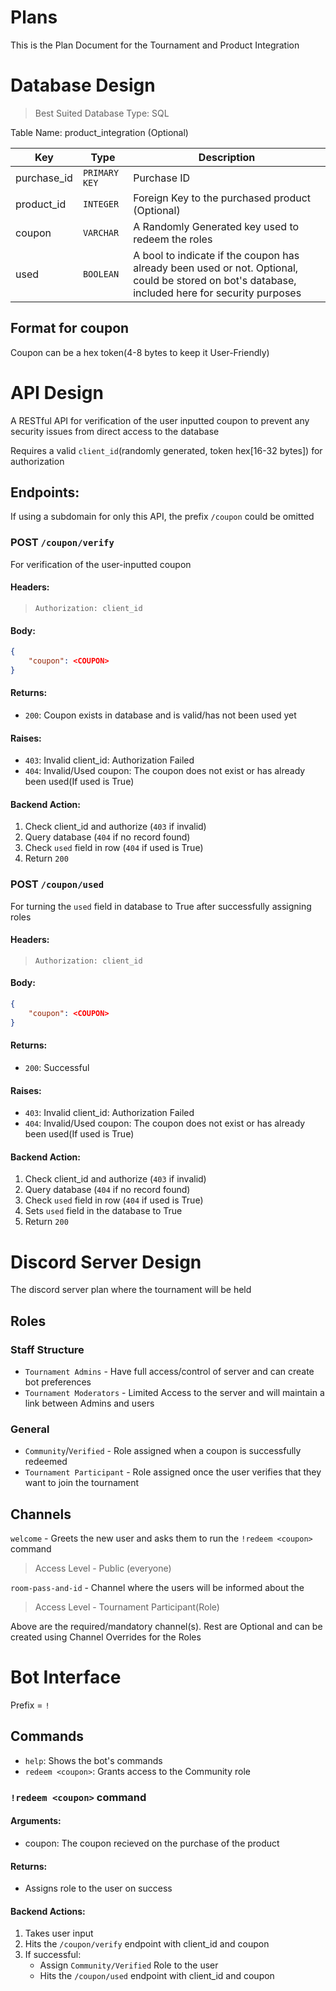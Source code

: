 # Plans
This is the Plan Document for the Tournament and Product Integration

# Database Design
> Best Suited Database Type: SQL

Table Name: product_integration (Optional)

| Key | Type | Description |
| --- | ---- | ----------- |
| purchase_id | `PRIMARY KEY` | Purchase ID |
| product_id | `INTEGER` | Foreign Key to the purchased product (Optional) |
| coupon | `VARCHAR` | A Randomly Generated key used to redeem the roles |
| used | `BOOLEAN` | A bool to indicate if the coupon has already been used or not. Optional, could be stored on bot's database, included here for security purposes |

## Format for coupon
Coupon can be a hex token(4-8 bytes to keep it User-Friendly)


# API Design
A RESTful API for verification of the user inputted coupon to prevent any security issues from direct access to the database

Requires a valid `client_id`(randomly generated, token hex[16-32 bytes]) for authorization

## Endpoints:
If using a subdomain for only this API, the prefix `/coupon` could be omitted

### POST `/coupon/verify`
For verification of the user-inputted coupon

#### Headers:
> `Authorization: client_id`

#### Body:
```json
{
    "coupon": <COUPON>
}
```

#### Returns:
* `200`: Coupon exists in database and is valid/has not been used yet

#### Raises:
* `403`: Invalid client_id: Authorization Failed
* `404`: Invalid/Used coupon: The coupon does not exist or has already been used(If used is True) 

#### Backend Action:
1. Check client_id and authorize (`403` if invalid)
2. Query database (`404` if no record found)
3. Check `used` field in row (`404` if used is True)
4. Return `200`


### POST `/coupon/used`
For turning the `used` field in database to True after successfully assigning roles

#### Headers:
> `Authorization: client_id`

#### Body:
```json
{
    "coupon": <COUPON>
}
```

#### Returns:
* `200`: Successful

#### Raises:
* `403`: Invalid client_id: Authorization Failed
* `404`: Invalid/Used coupon: The coupon does not exist or has already been used(If used is True) 

#### Backend Action:
1. Check client_id and authorize (`403` if invalid)
2. Query database (`404` if no record found)
3. Check `used` field in row (`404` if used is True)
4. Sets `used` field in the database to True
5. Return `200`

# Discord Server Design
The discord server plan where the tournament will be held

## Roles

### Staff Structure

* `Tournament Admins` - Have full access/control of server and can create bot preferences
* `Tournament Moderators` - Limited Access to the server and will maintain a link between Admins and users

### General

* `Community`/`Verified` - Role assigned when a coupon is successfully redeemed
* `Tournament Participant` - Role assigned once the user verifies that they want to join the tournament


## Channels

`welcome` - Greets the new user and asks them to run the `!redeem <coupon>` command
> Access Level - Public (everyone)

`room-pass-and-id` - Channel where the users will be informed about the 
> Access Level - Tournament Participant(Role)


Above are the required/mandatory channel(s).
Rest are Optional and can be created using Channel Overrides for the Roles


# Bot Interface
Prefix = `!`

## Commands
* `help`: Shows the bot's commands
* `redeem <coupon>`: Grants access to the Community role


### `!redeem <coupon>` command
#### Arguments:
* coupon: The coupon recieved on the purchase of the product

#### Returns:
* Assigns role to the user on success

#### Backend Actions:
1. Takes user input
2. Hits the `/coupon/verify` endpoint with client_id and coupon
3. If successful:
    * Assign `Community/Verified` Role to the user
    * Hits the `/coupon/used` endpoint with client_id and coupon
